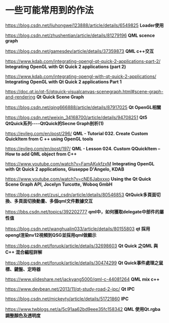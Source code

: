 # 一些可能常用到的作法

https://blog.csdn.net/liuhongwei123888/article/details/6549825 **Loader使用**

https://blog.csdn.net/zhushentian/article/details/81279196 **QML scence graph**

https://blog.csdn.net/gamesdev/article/details/37359873 **QML c++交互**

https://www.kdab.com/integrating-opengl-qt-quick-2-applications-part-2/ **Integrating OpenGL with Qt Quick 2 applications (part 2)**

https://www.kdab.com/integrating-opengl-with-qt-quick-2-applications/ **Integrating OpenGL with Qt Quick 2 applications
Part 1**

https://doc.qt.io/qt-5/qtquick-visualcanvas-scenegraph.html#scene-graph-and-rendering **Qt Quick Scene Graph**

https://blog.csdn.net/qing666888/article/details/87917025 **Qt OpenGL相關**

https://blog.csdn.net/weixin_34168700/article/details/94708251 **Qt5 QtQuick系列----QtQuick的Secne Graph剖析(1)**

https://evileg.com/en/post/296/ **QML - Tutorial 032. Create Custom QuickItem from C ++ using OpenGL tools**

https://evileg.com/en/post/197/ **QML - Lesson 024. Custom QQuickItem – How to add QML object from C++**

https://www.youtube.com/watch?v=FamAKvkfzxM **Integrating OpenGL with Qt Quick 2 applications, Giuseppe D'Angelo, KDAB**

https://www.youtube.com/watch?v=cNE6Jabxxxo **Using the Qt Quick Scene Graph API, Jocelyn Turcotte, Woboq GmbH**

https://blog.csdn.net/zusi_csdn/article/details/80546853 **QtQuick多頁面切換、多頁面切換動畫、多個qml文件數據交互**

https://bbs.csdn.net/topics/392202777 **qml中，如何獲取delegate中部件的屬性值**

https://blog.csdn.net/wanghualin033/article/details/80155803 **qt 採用opengl渲染nv12視頻到QSG並採用qml做顯示**

https://blog.csdn.net/foruok/article/details/32698603 **Qt Quick 之QML 與C++ 混合編程詳解**

https://blog.csdn.net/foruok/article/details/30474299 **Qt Quick事件處理之鼠標、鍵盤、定時器**

https://www.slideshare.net/jackyang5000/qml-c-44081264 **QML mix c++**

https://www.devbean.net/2013/11/qt-study-road-2-ipc/ **Qt IPC**

https://blog.csdn.net/mickeyty/article/details/51721860 **IPC**

https://www.twblogs.net/a/5c91aa62bd9eee35fc158342 **QML 使用Qt.rgba調整顏色及透明度**


